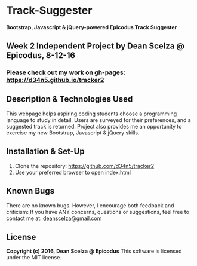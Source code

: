 # Track-Suggester #

#### Bootstrap, Javascript & jQuery-powered Epicodus Track Suggester ####

## Week 2 Independent Project by Dean Scelza @ Epicodus, 8-12-16 ##

### Please check out my work on gh-pages: https://d34n5.github.io/tracker2

## Description & Technologies Used
This webpage helps aspiring coding students choose a programming language to study in detail.  Users are surveyed for their preferences, and a suggested track is returned.  Project also provides me an opportunity to exercise my new Bootstrap, Javascript & jQuery skills.

## Installation & Set-Up
1. Clone the repository: https://github.com/d34n5/tracker2
2. Use your preferred browser to open index.html

## Known Bugs
There are no known bugs.  However, I encourage both feedback and criticism: If you have ANY concerns, questions or suggestions, feel free to contact me at:  deanscelza@gmail.com

## License
**Copyright (c) 2016, Dean Scelza @ Epicodus**
This software is licensed under the MIT license.


